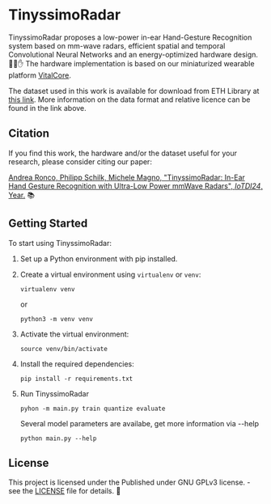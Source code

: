 # TinyssimoRadar

TinyssimoRadar proposes a low-power in-ear Hand-Gesture Recognition system based on mm-wave radars, efficient spatial and temporal Convolutional Neural Networks and an energy-optimized hardware design. 🤖📡✋
The hardware implementation is based on our miniaturized wearable platform [VitalCore](https://github.com/ETH-PBL/VitalCore).

The dataset used in this work is available for download from ETH Library at [this link](https://www.research-collection.ethz.ch/handle/20.500.11850/672242). More information on the data format and relative licence can be found in the link above.


## Citation

If you find this work, the hardware and/or the dataset useful for your research, please consider citing our paper:

[Andrea Ronco, Philipp Schilk, Michele Magno, "TinyssimoRadar: In-Ear Hand Gesture Recognition with Ultra-Low Power mmWave Radars", *IoTDI24*, Year.](link_to_paper) 📚

## Getting Started

To start using TinyssimoRadar:

1. Set up a Python environment with pip installed.
2. Create a virtual environment using `virtualenv` or `venv`:
   ```
   virtualenv venv
   ```
   or
   ```
   python3 -m venv venv
   ```

3. Activate the virtual environment:
   ```
   source venv/bin/activate
   ```

4. Install the required dependencies:
   ```
   pip install -r requirements.txt
   ```

5. Run TinyssimoRadar
   ```
   pyhon -m main.py train quantize evaluate
   ```

   Several model parameters are availabe, get more information via --help
   ```
   python main.py --help
   ```

## License

This project is licensed under the Published under GNU GPLv3 license. - see the [LICENSE](LICENSE) file for details. 📝
